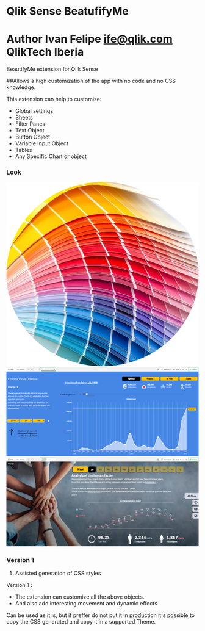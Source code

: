 # Qlik Sense BeatufifyMe
# Author Ivan Felipe ife@qlik.com QlikTech Iberia
BeautifyMe extension for Qlik Sense

##Allows a high customization of the app with no code and no CSS knowledge.

This extension can help to customize:
- Global settings
- Sheets
- Filter Panes
- Text Object
- Button Object
- Variable Input Object
- Tables
- Any Specific Chart or object


### Look
![alt tag](https://raw.githubusercontent.com/iviasensio/BeautifyMe/main/BeautifyMe.png)
![alt tag](https://github.com/iviasensio/Guides/blob/master/BeautifyMe/BeautifyMe2.png)
![alt tag](https://github.com/iviasensio/Guides/blob/master/BeautifyMe/BeautifyMe3.png)

### Version 1

1. Assisted generation of CSS styles

Version 1 :
- The extension can customize all the above objects.
- And also add interesting movement and dynamic effects

Can be used as it is, but if preffer do not put it in production it's possible to copy the CSS generated and copy it in a supported Theme.
